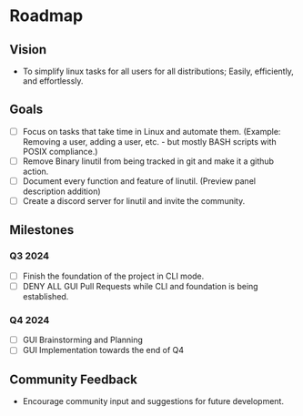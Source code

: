 # Roadmap

## Vision
- To simplify linux tasks for all users for all distributions; Easily, efficiently, and effortlessly.

## Goals
- [ ] Focus on tasks that take time in Linux and automate them. (Example: Removing a user, adding a user, etc. - but mostly BASH scripts with POSIX compliance.)
- [ ] Remove Binary linutil from being tracked in git and make it a github action.
- [ ] Document every function and feature of linutil. (Preview panel description addition)
- [ ] Create a discord server for linutil and invite the community.

## Milestones
### Q3 2024
- [ ] Finish the foundation of the project in CLI mode.
- [ ] DENY ALL GUI Pull Requests while CLI and foundation is being established.

### Q4 2024
- [ ] GUI Brainstorming and Planning
- [ ] GUI Implementation towards the end of Q4

## Community Feedback
- Encourage community input and suggestions for future development.
